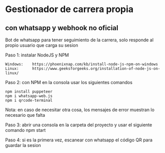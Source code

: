 # Gestionador de carrera propia
## con whatsapp y webhook no oficial
Bot de whatsapp para tener seguimiento de la carrera, solo responde al propio usuario que carga su sesion

Paso 1: instalar NodeJS y NPM

    Windows:    https://phoenixnap.com/kb/install-node-js-npm-on-windows
    Linux:      https://www.geeksforgeeks.org/installation-of-node-js-on-linux/

Paso 2: con NPM en la consola usar los siguientes comandos

    npm install puppeteer
    npm i whatsapp-web.js
    npm i qrcode-terminal

Nota: en caso de necesitar otra cosa, los mensajes de error muestran lo necesario que falta

Paso 3: abrir una consola en la carpeta del proyecto y usar el siguiente comando
    npm start

Paso 4: si es la primera vez, escanear con whatsapp el código QR para guardar la sesion
